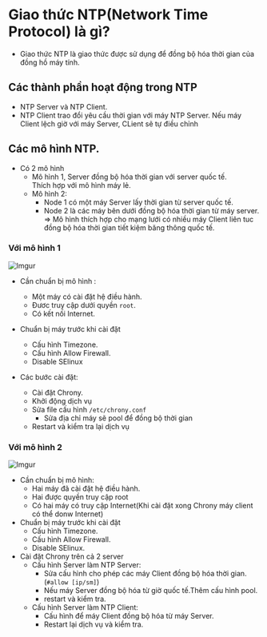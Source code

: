 # Giao thức NTP(Network Time Protocol) là gì?
* Giao thức NTP là giao thức được sử dụng để đồng bộ hóa thời gian của đồng hồ máy tính.
## Các thành phần hoạt động trong NTP 
* NTP Server và NTP Client.
* NTP Client trao đổi yêu cầu thời gian với máy NTP Server. Nếu máy Client lệch giờ với máy Server, CLient sẽ tự điều chỉnh
## Các mô hình NTP.
* Có 2 mô hình
    * Mô hình 1, Server đồng bộ hóa thời gian với server quốc tế.<br>Thích hợp với mô hình máy lẻ.
    * Mô hình 2:  
        * Node 1 có một máy Server lấy thời gian từ server quốc tế. 
        * Node 2 là các máy bên dưới đồng bộ hóa thời gian từ máy server.<br>=> Mô hình thích hợp cho mạng lưới có nhiều máy Client liên tuc đồng bộ hóa thời gian tiết kiệm băng thông quốc tế.

### Với mô hình 1
![Imgur](https://i.imgur.com/HPLuq0F.png)
* Cần chuẩn bị mô hình :
    * Một máy có cài đặt hệ điều hành.
    * Đươc truy cập dưới quyền `root`.
    * Có kết nối Internet.
* Chuẩn bị máy trước khi cài đặt
    * Cấu hình Timezone.
    * Cấu hình Allow Firewall.
    * Disable SElinux
    
* Các bước cài đặt:
    * Cài đặt Chrony.
    * Khởi động dịch vụ
    * Sửa file cấu hình `/etc/chrony.conf`
        * Sửa địa chỉ máy sẽ pool để đồng bộ thời gian
    * Restart và kiểm tra lại dịch vụ

### Với mô hình 2
![Imgur](https://i.imgur.com/S595Tam.png)
* Cần chuẩn bị mô hình:
    * Hai máy đã cài đặt hệ điều hành.
    * Hai được quyền truy cập root
    * Có hai máy có truy cập Internet(Khi cài đặt xong Chrony máy client có thể donw Internet)
* Chuẩn bị máy trước khi cài đặt
    * Cấu hình Timezone.
    * Cấu hình Allow Firewall.
    * Disable SElinux.
* Cài đặt Chrony trên cả 2 server 
    * Cấu hình Server làm NTP Server:
        * Sửa cấu hình cho phép các máy Client đồng bộ hóa thời gian.(`#allow [ip/sm]`)
        * Nếu máy Server đồng bộ hóa từ giờ quốc tế.Thêm cấu hình pool.
        * restart và kiểm tra.
    * Cấu hình Server làm NTP Client:
        * Cấu hình để máy Client đồng bộ hóa từ máy Server.
        * Restart lại dịch vụ và kiểm tra.
